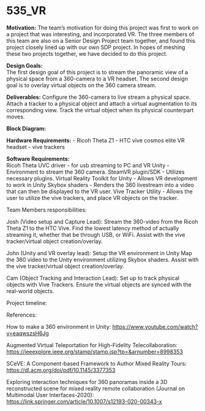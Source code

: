 # 535_VR
**Motivation:** 
    The team’s motivation for doing this project was first to work on a project that was interesting, and incorporated VR. The three members of this team are also on a Senior Design Project team together, and found this project closely lined up with our own SDP project. In hopes of meshing these two projects together, we have decided to do this project. 

**Design Goals:**  
    The first design goal of this project is to stream the panoramic view of a physical space from a 360-camera to a VR headset. The second design goal is to overlay virtual objects on the 360 camera stream. 

**Deliverables:**
    Configure the 360-camera to live stream a physical space.
    Attach a tracker to a physical object and attach a virtual augmentation to its corresponding view.
    Track the virtual object when its physical counterpart moves.

**Block Diagram:**


**Hardware Requirements:** 
    - Ricoh Theta Z1
    - HTC vive cosmos elite VR headset
    - vive trackers

**Software Requirements:**  
    Ricoh Theta UVC driver 
      - for usb streaming to PC and VR 
    Unity
      - Environment to stream the 360 camera. 
    SteamVR plugin/SDK
      - Utilizes necessary plugins.
    Virtual Reality Toolkit for Unity 
      - Allows VR development to work in Unity
    Skybox shaders
      - Renders the 360 livestream into a video that can then be displayed to the VR user. 
    Vive Tracker Utility
      - Allows the user to utilize the vive trackers, and place VR objects on the tracker. 

Team Members responsibilities:

Josh (Video setup and Capture Lead):
    Stream the 360-video from the Ricoh Theta Z1 to the HTC Vive.
    Find the lowest latency method of actually streaming it, whether that be through USB, or WiFi. 
    Assist with the vive tracker/virtual object creation/overlay.

John (Unity and VR overlay lead):
    Setup the VR environment in Unity
    Map the 360 video to the Unity environment utilizing Skybox shaders.
    Assist with the vive tracker/virtual object creation/overlay.

Cam (Object Tracking and Interaction Lead):
    Set up to track physical objects with Vive Trackers. 
    Ensure the virtual objects are synced with the real-world objects. 

Project timeline: 

References:

How to make a 360 environment in Unity: 
    https://www.youtube.com/watch?v=eaqwszsH6Jg

Augmented Virtual Teleportation for High-Fidelity Telecollaboration: 
    https://ieeexplore.ieee.org/stamp/stamp.jsp?tp=&arnumber=8998353

SCeVE: A Component-based Framework to Author Mixed Reality Tours: 
    https://dl.acm.org/doi/pdf/10.1145/3377353

Exploring interaction techniques for 360 panoramas inside a 3D reconstructed scene for mixed reality remote collaboration (Journal on Multimodal User Interfaces-2020): 
    https://link.springer.com/article/10.1007/s12193-020-00343-x

